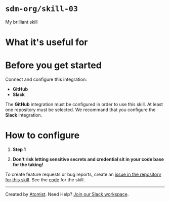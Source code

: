 # `sdm-org/skill-03`

My brilliant skill
 
<!---atomist-skill-readme:start--->

# What it's useful for

# Before you get started

Connect and configure this integration:

* **GitHub**
* **Slack**

The **GitHub** integration must be configured in order to use this skill. At least one repository must be selected.
We recommand that you configure the **Slack** integration. 

# How to configure

1. **Step 1**
    
2. **Don't risk letting sensitive secrets and credential sit in your code base for the taking!**

To create feature requests or bug reports, create an [issue in the repository for this skill](https://github.com/atomist-seeds/package-npm-seed-skill/issues). 
See the [code](https://github.com/atomist-seeds/package-npm-seed-skill) for the skill.

<!---atomist-skill-readme:end--->

---

Created by [Atomist][atomist].
Need Help?  [Join our Slack workspace][slack].

[atomist]: https://atomist.com/ (Atomist - How Teams Deliver Software)
[slack]: https://join.atomist.com/ (Atomist Community Slack) 
